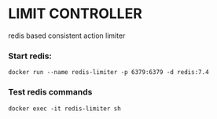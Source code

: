 # LIMIT CONTROLLER

redis based consistent action limiter 


### Start redis:
```docker run --name redis-limiter -p 6379:6379 -d redis:7.4```

### Test redis commands
```docker exec -it redis-limiter sh```



